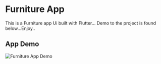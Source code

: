 # Furniture App

This is a Furniture app Ui  built with Flutter... Demo to the project is found below...Enjoy..


## App Demo
![Furniture App Demo](https://user-images.githubusercontent.com/42491873/90808086-636c0d00-e317-11ea-9261-3caead47ee94.gif)

